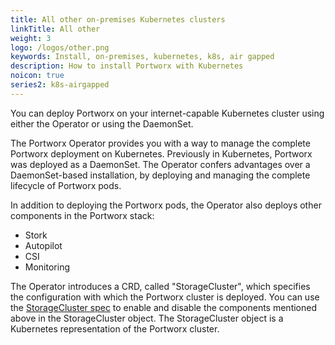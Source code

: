 ```yaml
---
title: All other on-premises Kubernetes clusters
linkTitle: All other
weight: 3
logo: /logos/other.png
keywords: Install, on-premises, kubernetes, k8s, air gapped
description: How to install Portworx with Kubernetes
noicon: true
series2: k8s-airgapped
---
```


You can deploy Portworx on your internet-capable Kubernetes cluster using either the Operator or using the DaemonSet.

The Portworx Operator provides you with a way to manage the complete Portworx deployment on Kubernetes. Previously in Kubernetes, Portworx was deployed as a DaemonSet. The Operator confers advantages over a DaemonSet-based installation, by deploying and managing the complete lifecycle of Portworx pods. 

In addition to deploying the Portworx pods, the Operator also deploys other components in the Portworx stack:

* Stork
* Autopilot
* CSI
* Monitoring

 The Operator introduces a CRD, called "StorageCluster", which specifies the configuration with which the Portworx cluster is deployed. You can use the [StorageCluster spec](/reference/crd/storage-cluster/) to enable and disable the components mentioned above in the StorageCluster object. The StorageCluster object is a Kubernetes representation of the Portworx cluster.